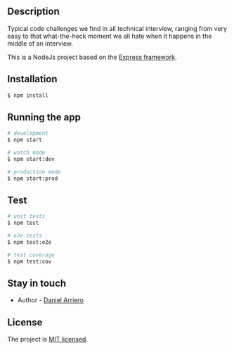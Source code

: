 ## Description

Typical code challenges we find in all technical interview, ranging from very
easy to that what-the-heck moment we all hate when it happens in the middle of
an interview.

This is a NodeJs project based on the [Express framework](https://expressjs.com/).

## Installation

```bash
$ npm install
```

## Running the app

```bash
# development
$ npm start

# watch mode
$ npm start:dev

# production mode
$ npm start:prod
```

## Test

```bash
# unit tests
$ npm test

# e2e tests
$ npm test:e2e

# test coverage
$ npm test:cov
```

## Stay in touch

- Author - [Daniel Arriero](https://www.linkedin.com/in/darriero/)

## License

  The project is [MIT licensed](LICENSE).
